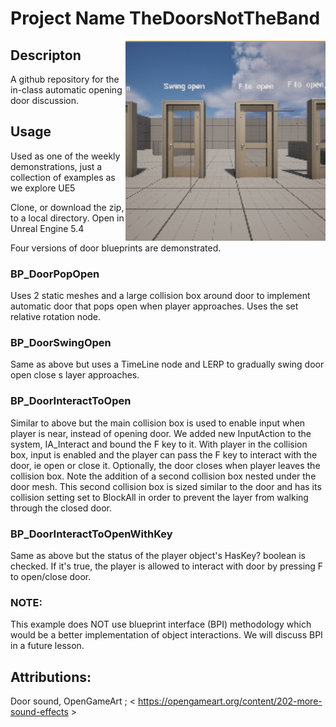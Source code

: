 # Project Name  TheDoorsNotTheBand

<img src="Saved/AutoScreenshot.png" width="320"  align="right" />

## Descripton

A github repository for the in-class automatic opening door discussion. 

## Usage
Used as one of the weekly demonstrations, just a collection of examples as we explore UE5

Clone, or download the zip, to a local directory. Open in Unreal Engine 5.4 

Four versions of door blueprints are demonstrated.

### BP_DoorPopOpen<br>
Uses 2 static meshes and a large collision box around door to implement automatic door that pops open when player approaches. Uses the set relative rotation node. 

### BP_DoorSwingOpen<br>
Same as above but uses a TimeLine node and LERP to gradually swing door open close s layer approaches.

### BP_DoorInteractToOpen<br>
Similar to above but the main collision box is used to enable input when player is near, instead of opening door. We added new InputAction to the system, IA_Interact and bound the F key to it. With player in the collision box, input is enabled and the player can pass the F key to interact with the door, ie open or close it. Optionally, the door closes when player leaves the collision box. Note the addition of a second collision box nested under the door mesh. This second collision box is sized similar to the door and has its collision setting set to BlockAll in order to prevent the layer from walking through the closed door.

### BP_DoorInteractToOpenWithKey<br>
Same as above but the status of the player object's HasKey? boolean is checked. If it's true, the player is allowed to interact with door by pressing F to open/close door.

### NOTE:<br>
This example does NOT use blueprint interface (BPI) methodology which would be a better implementation of object interactions. We will discuss BPI in a future lesson.

## Attributions: 
Door sound, OpenGameArt ; < https://opengameart.org/content/202-more-sound-effects >
